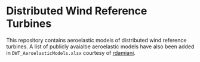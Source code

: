 # Distributed Wind Reference Turbines

This repository contains aeroelastic models of distributed wind reference turbines.
A list of publicly avaialbe aeroelastic models have also been added in `DWT_AeroelasticModels.xlsx` courtesy of [rdamiani](https://github.com/rdamiani).
